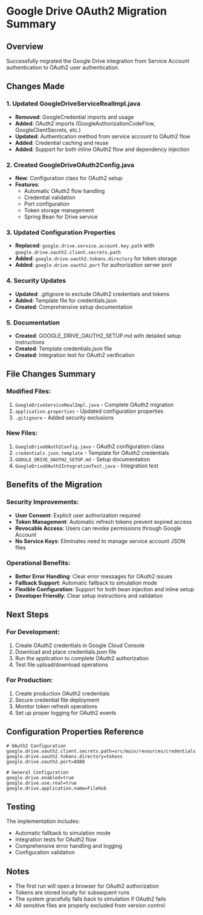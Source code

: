 # Google Drive OAuth2 Migration Summary

## Overview
Successfully migrated the Google Drive integration from Service Account authentication to OAuth2 user authentication.

## Changes Made

### 1. Updated GoogleDriveServiceRealImpl.java
- **Removed**: GoogleCredential imports and usage
- **Added**: OAuth2 imports (GoogleAuthorizationCodeFlow, GoogleClientSecrets, etc.)
- **Updated**: Authentication method from service account to OAuth2 flow
- **Added**: Credential caching and reuse
- **Added**: Support for both inline OAuth2 flow and dependency injection

### 2. Created GoogleDriveOAuth2Config.java
- **New**: Configuration class for OAuth2 setup
- **Features**: 
  - Automatic OAuth2 flow handling
  - Credential validation
  - Port configuration
  - Token storage management
  - Spring Bean for Drive service

### 3. Updated Configuration Properties
- **Replaced**: `google.drive.service.account.key.path` with `google.drive.oauth2.client.secrets.path`
- **Added**: `google.drive.oauth2.tokens.directory` for token storage
- **Added**: `google.drive.oauth2.port` for authorization server port

### 4. Security Updates
- **Updated**: .gitignore to exclude OAuth2 credentials and tokens
- **Added**: Template file for credentials.json
- **Created**: Comprehensive setup documentation

### 5. Documentation
- **Created**: GOOGLE_DRIVE_OAUTH2_SETUP.md with detailed setup instructions
- **Created**: Template credentials.json file
- **Created**: Integration test for OAuth2 verification

## File Changes Summary

### Modified Files:
1. `GoogleDriveServiceRealImpl.java` - Complete OAuth2 migration
2. `application.properties` - Updated configuration properties
3. `.gitignore` - Added security exclusions

### New Files:
1. `GoogleDriveOAuth2Config.java` - OAuth2 configuration class
2. `credentials.json.template` - Template for OAuth2 credentials
3. `GOOGLE_DRIVE_OAUTH2_SETUP.md` - Setup documentation
4. `GoogleDriveOAuth2IntegrationTest.java` - Integration test

## Benefits of the Migration

### Security Improvements:
- **User Consent**: Explicit user authorization required
- **Token Management**: Automatic refresh tokens prevent expired access
- **Revocable Access**: Users can revoke permissions through Google Account
- **No Service Keys**: Eliminates need to manage service account JSON files

### Operational Benefits:
- **Better Error Handling**: Clear error messages for OAuth2 issues
- **Fallback Support**: Automatic fallback to simulation mode
- **Flexible Configuration**: Support for both bean injection and inline setup
- **Developer Friendly**: Clear setup instructions and validation

## Next Steps

### For Development:
1. Create OAuth2 credentials in Google Cloud Console
2. Download and place credentials.json file
3. Run the application to complete OAuth2 authorization
4. Test file upload/download operations

### For Production:
1. Create production OAuth2 credentials
2. Secure credential file deployment
3. Monitor token refresh operations
4. Set up proper logging for OAuth2 events

## Configuration Properties Reference

```properties
# OAuth2 Configuration
google.drive.oauth2.client.secrets.path=src/main/resources/credentials.json
google.drive.oauth2.tokens.directory=tokens
google.drive.oauth2.port=8888

# General Configuration
google.drive.enabled=true
google.drive.use.real=true
google.drive.application.name=FileHub
```

## Testing

The implementation includes:
- Automatic fallback to simulation mode
- Integration tests for OAuth2 flow
- Comprehensive error handling and logging
- Configuration validation

## Notes

- The first run will open a browser for OAuth2 authorization
- Tokens are stored locally for subsequent runs
- The system gracefully falls back to simulation if OAuth2 fails
- All sensitive files are properly excluded from version control
